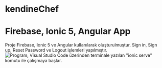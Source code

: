 # kendineChef
# Firebase, Ionic 5, Angular App
Proje Firebase, Ionic 5 ve Angular kullanılarak oluşturulmuştur. Sign in, Sign up, Reset Password ve Logout işlemleri yapılmıştır.
![Program, Visual Studio Code üzerinden terminale yazılan "ionic serve" komutu ile çalışmaya başlar.](https://hizliresim.com/HDre2u)
